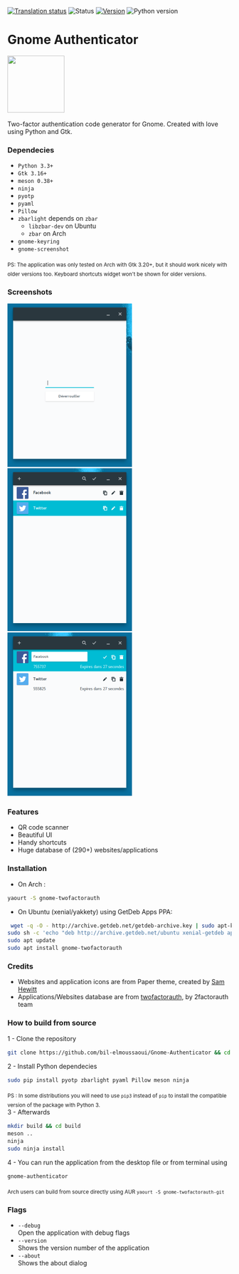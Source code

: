 <a href="https://hosted.weblate.org/engage/gnome-twofactorauth/?utm_source=widget"><img src="https://hosted.weblate.org/widgets/gnome-twofactorauth/-/svg-badge.svg" alt="Translation status" /></a> ![Status](https://img.shields.io/badge/status-stable-green.svg) [![Version](https://img.shields.io/badge/version-0.1.1-green.svg)](https://github.com/bil-elmoussaoui/Gnome-TwoFactorAuth/releases) ![Python
version](https://img.shields.io/badge/python-3.3%2B-blue.svg)

# Gnome Authenticator
<img src="https://raw.githubusercontent.com/bil-elmoussaoui/Gnome-Authenticator/master/data/icons/hicolor/256x256/apps/org.gnome.Authenticator.png" width="128" height="128" />
<p>Two-factor authentication code generator for Gnome. Created with love using Python and Gtk.</p>

### Dependecies

- `Python 3.3+`
- `Gtk 3.16+`
- `meson 0.38+`
- `ninja`
- `pyotp`
- `pyaml`
- `Pillow`
- `zbarlight` depends on `zbar`
    - `libzbar-dev` on Ubuntu
    - `zbar` on Arch
- `gnome-keyring`
- `gnome-screenshot`

<sub>PS: The application was only tested on Arch with Gtk 3.20+, but it should work nicely with older versions too. Keyboard shortcuts widget won't be shown for older versions.</sub>

### Screenshots

<img src="screenshots/screenshot7.png" width="280" /> <img src="screenshots/screenshot1.png" width="280" /> <img src="screenshots/screenshot2.png" width="280" />

### Features
- QR code scanner
- Beautiful UI
- Handy shortcuts
- Huge database of (290+) websites/applications

### Installation
- On Arch :
```bash
yaourt -S gnome-twofactorauth
```

- On Ubuntu (xenial/yakkety) using GetDeb Apps PPA:
```bash
 wget -q -O - http://archive.getdeb.net/getdeb-archive.key | sudo apt-key add -
sudo sh -c 'echo "deb http://archive.getdeb.net/ubuntu xenial-getdeb apps" >> /etc/apt/sources.list.d/getdeb.list'
sudo apt update
sudo apt install gnome-twofactorauth
 ```

### Credits
- Websites and application icons are from Paper theme, created by [Sam Hewitt](https://github.com/snwh)
- Applications/Websites database are from [twofactorauth](https://github.com/2factorauth/twofactorauth), by 2factorauth team

### How to build from source
1 - Clone the repository
```bash
git clone https://github.com/bil-elmoussaoui/Gnome-Authenticator && cd ./Gnome-Authenticator
```
2 - Install Python dependecies
```bash
sudo pip install pyotp zbarlight pyaml Pillow meson ninja
```
<sub>PS : In some distributions you will need to use `pip3` instead of `pip` to install the compatible version of the package with Python 3.</sub> <br>
3 - Afterwards
```bash
mkdir build && cd build
meson ..
ninja
sudo ninja install
```
4 - You can run the application from the desktop file or from terminal using
```bash
gnome-authenticator
```
<sub>Arch users can build from source directly using AUR `yaourt -S gnome-twofactorauth-git`</sub>

### Flags
- `--debug` <br/>
    Open the application with debug flags
- `--version`<br/>
    Shows the version number of the application
- `--about`<br/>
    Shows the about dialog

